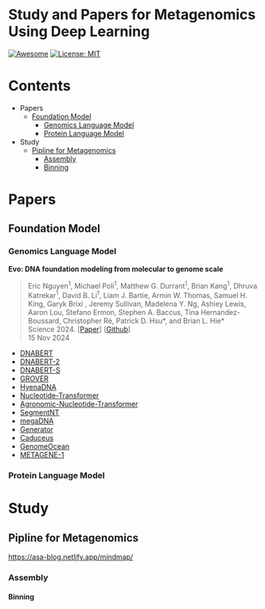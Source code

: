 # Study and Papers for Metagenomics Using Deep Learning 

[![Awesome](https://cdn.rawgit.com/sindresorhus/awesome/d7305f38d29fed78fa85652e3a63e154dd8e8829/media/badge.svg)]([https://github.com/hee9joon/Awesome-Diffusion-Models](https://github.com/smiles724/Awesome-Diffusion-Models-in-Molecules)) 
[![License: MIT](https://img.shields.io/badge/License-MIT-green.svg)](https://opensource.org/licenses/MIT)

# Contents

- Papers
  - [Foundation Model](#Foundation-Model)
    - [Genomics Language Model](#Genomics-Language-Model)
    - [Protein Language Model](#Protein-Language-Model)
- Study
  - [Pipline for Metagenomics](#Pipline-for-Metagenomics)
    - [Assembly](#Assembly)
    - [Binning](#Binning)

# Papers

## Foundation Model

### Genomics Language Model 

**Evo: DNA foundation modeling from molecular to genome scale**      
> Eric Nguyen<sup>1</sup>, Michael Poli<sup>1</sup>, Matthew G. Durrant<sup>1</sup>, Brian Kang<sup>1</sup>, Dhruva Katrekar<sup>1</sup>, David B. Li<sup>1</sup>, Liam J. Bartie, Armin W. Thomas, Samuel H. King, Garyk Brixi , Jeremy Sullivan, Madelena Y. Ng, Ashley Lewis, Aaron Lou, Stefano Ermon, Stephen A. Baccus, Tina Hernandez-Boussard, Christopher Ré, Patrick D. Hsu*, and Brian L. Hie*\
> Science 2024. [[Paper](https://www.science.org/doi/10.1126/science.ado9336)] [[Github](https://github.com/evo-design/evo)]\
> 15 Nov 2024

- [DNABERT](https://github.com/zhaorui-bi/study_and_papers_for_metagenomics_using_DL/tree/main/Foundation-Model/DNABERT)
- [DNABERT-2](https://github.com/zhaorui-bi/study_and_papers_for_metagenomics_using_DL/tree/main/Foundation-Model/DNABERT-2)
- [DNABERT-S](https://github.com/zhaorui-bi/study_and_papers_for_metagenomics_using_DL/tree/main/Foundation-Model/DNABERT-S)
- [GROVER](https://github.com/zhaorui-bi/study_and_papers_for_metagenomics_using_DL/tree/main/Foundation-Model/GROVER)
- [HyenaDNA](https://github.com/zhaorui-bi/study_and_papers_for_metagenomics_using_DL/tree/main/Foundation-Model/HyenaDNA)
- [Nucleotide-Transformer](https://github.com/zhaorui-bi/study_and_papers_for_metagenomics_using_DL/tree/main/Foundation-Model/Nucleotide-Transformer)
- [Agronomic-Nucleotide-Transformer](https://github.com/zhaorui-bi/study_and_papers_for_metagenomics_using_DL/tree/main/Foundation-Model/Agronomic-Nucleotide-Transformer)
- [SegmentNT](https://github.com/zhaorui-bi/study_and_papers_for_metagenomics_using_DL/tree/main/Foundation-Model/SegmentNT)
- [megaDNA](https://github.com/zhaorui-bi/study_and_papers_for_metagenomics_using_DL/tree/main/Foundation-Model/megaDNA)
- [Generator](https://github.com/zhaorui-bi/study_and_papers_for_metagenomics_using_DL/tree/main/Foundation-Model/Generator)
- [Caduceus](https://github.com/zhaorui-bi/study_and_papers_for_metagenomics_using_DL/tree/main/Foundation-Model/Caduceus)
- [GenomeOcean](https://github.com/zhaorui-bi/study_and_papers_for_metagenomics_using_DL/tree/main/Foundation-Model/GenomeOcean)
- [METAGENE-1](https://github.com/zhaorui-bi/study_and_papers_for_metagenomics_using_DL/tree/main/Foundation-Model/METAGENE-1)

### Protein Language Model 

# Study 

## Pipline for Metagenomics

https://asa-blog.netlify.app/mindmap/

### Assembly

#### Binning

